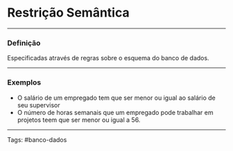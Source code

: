 
# Restrição Semântica

---

### Definição

Especificadas através de regras sobre o esquema do banco de dados.

---

### Exemplos

- O salário de um empregado tem que ser menor ou igual ao salário de seu supervisor
- O número de horas semanais que um empregado pode trabalhar em projetos teem que ser menor ou igual  a 56.

---

Tags: #banco-dados

